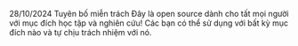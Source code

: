 28/10/2024
Tuyên bố miễn trách
Đây là open source dành cho tất mọi người với mục đích học tập và nghiên cứu!
Các bạn có thể sử dụng với bất kỳ mục đích nào và tự chịu trách nhiệm với nó.